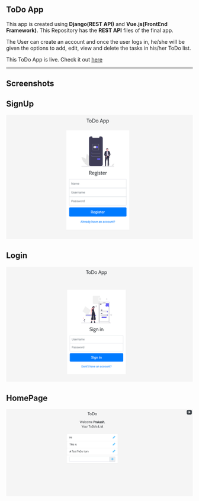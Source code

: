 ## ToDo App

This app is created using **Django(REST API)** and **Vue.js(FrontEnd Framework)**. This Repository has the **REST API** files of the final app.

The User can create an account and once the user logs in, he/she will be given the options to add, edit, view and delete the tasks in his/her ToDo list.

This ToDo App is live. Check it out [here](https://todo-djangovue.herokuapp.com/)

---

## Screenshots


## SignUp

![Signup](https://github.com/prakash3720/vue-todo/blob/master/screenshots/1.PNG)

## Login

![Login](https://github.com/prakash3720/vue-todo/blob/master/screenshots/2.PNG)

## HomePage

![Home](https://github.com/prakash3720/vue-todo/blob/master/screenshots/3.PNG)
